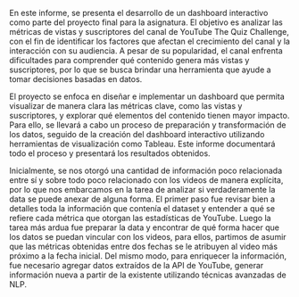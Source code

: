 En este informe, se presenta el desarrollo de un dashboard interactivo como parte del proyecto final
para la asignatura. El objetivo es analizar las métricas de vistas y suscriptores del canal de YouTube
The Quiz Challenge, con el fin de identificar los factores que afectan el crecimiento del canal y la
interacción con su audiencia. A pesar de su popularidad, el canal enfrenta dificultades para comprender
qué contenido genera más vistas y suscriptores, por lo que se busca brindar una herramienta que ayude
a tomar decisiones basadas en datos.

El proyecto se enfoca en diseñar e implementar un dashboard que permita visualizar de manera clara
las métricas clave, como las vistas y suscriptores, y explorar qué elementos del contenido tienen mayor
impacto. Para ello, se llevará a cabo un proceso de preparación y transformación de los datos, seguido
de la creación del dashboard interactivo utilizando herramientas de visualización como Tableau. Este
informe documentará todo el proceso y presentará los resultados obtenidos.

Inicialmente, se nos otorgó una cantidad de información poco relacionada entre sí y sobre todo poco
relacionado con los videos de manera explícita, por lo que nos embarcamos en la tarea de analizar si
verdaderamente la data se puede anexar de alguna forma. El primer paso fue revisar bien a detalles
toda la información que contenía el dataset y entender a qué se refiere cada métrica que otorgan las
estadísticas de YouTube. Luego la tarea más ardua fue preparar la data y encontrar de qué forma hacer
que los datos se puedan vincular con los videos, para ellos, partimos de asumir que las métricas
obtenidas entre dos fechas se le atribuyen al video más próximo a la fecha inicial. Del mismo modo,
para enriquecer la información, fue necesario agregar datos extraídos de la API de YouTube, generar
información nueva a partir de la existente utilizando técnicas avanzadas de NLP.

